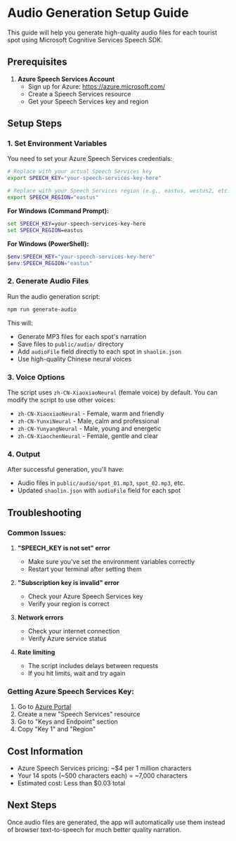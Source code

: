 # Audio Generation Setup Guide

This guide will help you generate high-quality audio files for each tourist spot using Microsoft Cognitive Services Speech SDK.

## Prerequisites

1. **Azure Speech Services Account**
   - Sign up for Azure: https://azure.microsoft.com/
   - Create a Speech Services resource
   - Get your Speech Services key and region

## Setup Steps

### 1. Set Environment Variables

You need to set your Azure Speech Services credentials:

```bash
# Replace with your actual Speech Services key
export SPEECH_KEY="your-speech-services-key-here"

# Replace with your Speech Services region (e.g., eastus, westus2, etc.)
export SPEECH_REGION="eastus"
```

**For Windows (Command Prompt):**
```cmd
set SPEECH_KEY=your-speech-services-key-here
set SPEECH_REGION=eastus
```

**For Windows (PowerShell):**
```powershell
$env:SPEECH_KEY="your-speech-services-key-here"
$env:SPEECH_REGION="eastus"
```

### 2. Generate Audio Files

Run the audio generation script:

```bash
npm run generate-audio
```

This will:
- Generate MP3 files for each spot's narration
- Save files to `public/audio/` directory
- Add `audioFile` field directly to each spot in `shaolin.json`
- Use high-quality Chinese neural voices

### 3. Voice Options

The script uses `zh-CN-XiaoxiaoNeural` (female voice) by default. You can modify the script to use other voices:

- `zh-CN-XiaoxiaoNeural` - Female, warm and friendly
- `zh-CN-YunxiNeural` - Male, calm and professional
- `zh-CN-YunyangNeural` - Male, young and energetic
- `zh-CN-XiaochenNeural` - Female, gentle and clear

### 4. Output

After successful generation, you'll have:
- Audio files in `public/audio/spot_01.mp3`, `spot_02.mp3`, etc.
- Updated `shaolin.json` with `audioFile` field for each spot

## Troubleshooting

### Common Issues:

1. **"SPEECH_KEY is not set" error**
   - Make sure you've set the environment variables correctly
   - Restart your terminal after setting them

2. **"Subscription key is invalid" error**
   - Check your Azure Speech Services key
   - Verify your region is correct

3. **Network errors**
   - Check your internet connection
   - Verify Azure service status

4. **Rate limiting**
   - The script includes delays between requests
   - If you hit limits, wait and try again

### Getting Azure Speech Services Key:

1. Go to [Azure Portal](https://portal.azure.com)
2. Create a new "Speech Services" resource
3. Go to "Keys and Endpoint" section
4. Copy "Key 1" and "Region"

## Cost Information

- Azure Speech Services pricing: ~$4 per 1 million characters
- Your 14 spots (~500 characters each) = ~7,000 characters
- Estimated cost: Less than $0.03 total

## Next Steps

Once audio files are generated, the app will automatically use them instead of browser text-to-speech for much better quality narration. 